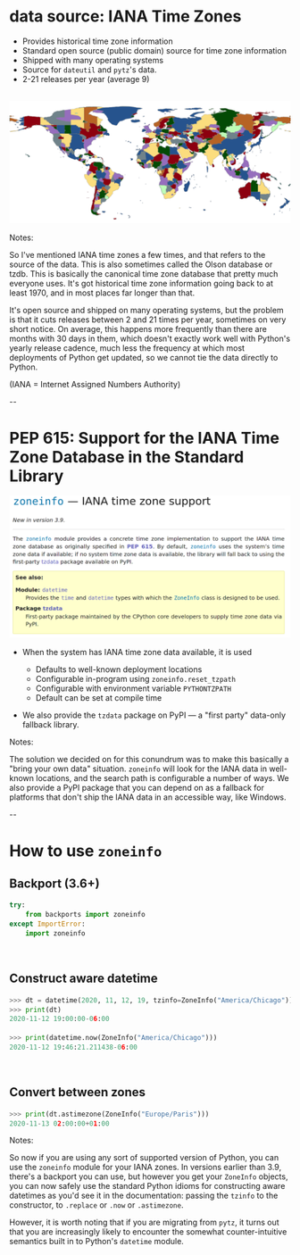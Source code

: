 
# data source: IANA Time Zones

- Provides historical time zone information
- Standard open source (public domain) source for time zone information
- Shipped with many operating systems
- Source for `dateutil` and `pytz`'s data.
- 2-21 releases per year (average 9)

<br/>
<div style="text-align: center">
<img src="images/all_zones.png" alt="Map of IANA time zones"/>
</div>

Notes:

So I've mentioned IANA time zones a few times, and that refers to the source of the data. This is also sometimes called the Olson database or tzdb. This is basically the canonical time zone database that pretty much everyone uses. It's got historical time zone information going back to at least 1970, and in most places far longer than that.

It's open source and shipped on many operating systems, but the problem is that it cuts releases between 2 and 21 times per year, sometimes on very short notice. On average, this happens more frequently than there are months with 30 days in them, which doesn't exactly work well with Python's yearly release cadence, much less the frequency at which most deployments of Python get updated, so we cannot tie the data directly to Python.

(IANA = Internet Assigned Numbers Authority)

--

# PEP 615: Support for the IANA Time Zone Database in the Standard Library

<div style="text-align:center">
<img 
    style="max-height:45vh"
    src="images/zoneinfo-documentation.png"
    alt="A screenshot of Python 3.9's zoneinfo documentation."/>
</div>

- When the system has IANA time zone data available, it is used
    - Defaults to well-known deployment locations
    - Configurable in-program using `zoneinfo.reset_tzpath`
    - Configurable with environment variable `PYTHONTZPATH`
    - Default can be set at compile time

- We also provide the `tzdata` package on PyPI — a "first party" data-only fallback library.

Notes:

The solution we decided on for this conundrum was to make this basically a "bring your own data" situation. `zoneinfo` will look for the IANA data in well-known locations, and the search path is configurable a number of ways. We also provide a PyPI package that you can depend on as a fallback for platforms that don't ship the IANA data in an accessible way, like Windows.

--

# How to use `zoneinfo`

## Backport (3.6+)

```python
try:
    from backports import zoneinfo
except ImportError:
    import zoneinfo
```
<br/>

## Construct aware datetime

```python
>>> dt = datetime(2020, 11, 12, 19, tzinfo=ZoneInfo("America/Chicago"))
>>> print(dt)
2020-11-12 19:00:00-06:00

>>> print(datetime.now(ZoneInfo("America/Chicago")))
2020-11-12 19:46:21.211438-06:00
```
<br/>

## Convert between zones

```python
>>> print(dt.astimezone(ZoneInfo("Europe/Paris")))
2020-11-13 02:00:00+01:00
```

Notes:

So now if you are using any sort of supported version of Python, you can use the `zoneinfo` module for your IANA zones. In versions earlier than 3.9, there's a backport you can use, but however you get your `ZoneInfo` objects, you can now safely use the standard Python idioms for constructing aware datetimes as you'd see it in the documentation: passing the `tzinfo` to the constructor, to `.replace` or `.now` or `.astimezone`.

However, it is worth noting that if you are migrating from `pytz`, it turns out that you are increasingly likely to encounter the somewhat counter-intuitive semantics built in to Python's `datetime` module.
